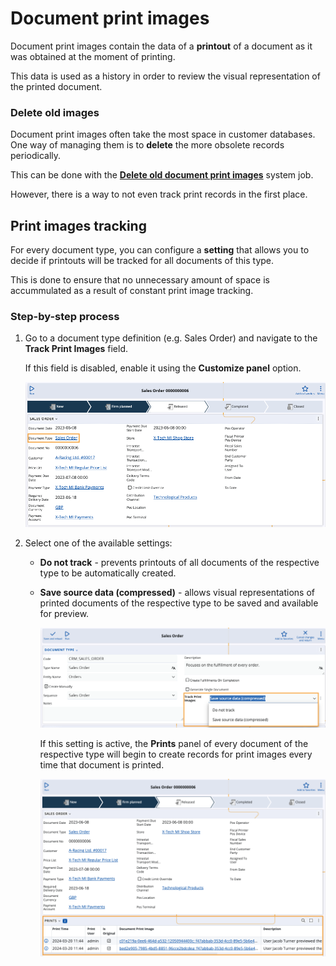 # Document print images 

Document print images contain the data of a **printout** of a document as it was obtained at the moment of printing. 

This data is used as a history in order to review the visual representation of the printed document.

### Delete old images

Document print images often take the most space in customer databases. One way of managing them is to **delete** the more obsolete records periodically. 

This can be done with the **[Deletе old document print images](https://docs.erp.net/tech/advanced/jobs/J30903.html?q=J30903%20Delet%D0%B5%20old%20document%20print%20images)** system job. 

However, there is a way to not even track print records in the first place.

## Print images tracking

For every document type, you can configure a **setting** that allows you to decide if printouts will be tracked for all documents of this type.

This is done to ensure that no unnecessary amount of space is accummulated as a result of constant print image tracking.

### Step-by-step process

1. Go to a document type definition (e.g. Sales Order) and navigate to the **Track Print Images** field.

   If this field is disabled, enable it using the **Customize panel** option.

   ![Documents](pictures/sales_order_type.png)

3. Select one of the available settings:

   * **Do not track** - prevents printouts of all documents of the respective type to be automatically created.
     
   * **Save source data (compressed)** - allows visual representations of printed documents of the respective type to be saved and available for preview.
  
     ![Documents](pictures/track_print_images_options.png)

     If this setting is active, the **Prints** panel of every document of the respective type will begin to create records for print images every time that document is printed.

     ![Documents](pictures/print_field_sales_order.png)
   
